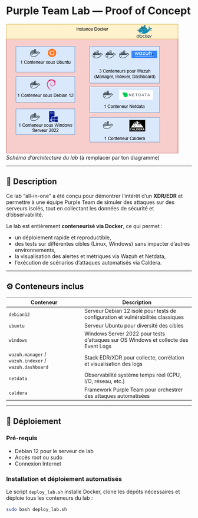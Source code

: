 # Purple Team Lab — Proof of Concept

![Lab Diagram](./diagram.png)  
*Schéma d’architecture du lab* (à remplacer par ton diagramme)

---

## 📝 Description

Ce lab “all-in-one” a été conçu pour démontrer l’intérêt d’un **XDR/EDR** et permettre à une équipe Purple Team de simuler des attaques sur des serveurs isolés, tout en collectant les données de sécurité et d’observabilité.  

Le lab est entièrement **conteneurisé via Docker**, ce qui permet :  
- un déploiement rapide et reproductible,  
- des tests sur différentes cibles (Linux, Windows) sans impacter d’autres environnements,  
- la visualisation des alertes et métriques via Wazuh et Netdata,  
- l’exécution de scénarios d’attaques automatisés via Caldera.  

---

## ⚙️ Conteneurs inclus

| Conteneur | Description |
|-----------|------------|
| `debian12` | Serveur Debian 12 isolé pour tests de configuration et vulnérabilités classiques |
| `ubuntu` | Serveur Ubuntu pour diversité des cibles |
| `windows` | Windows Server 2022 pour tests d’attaques sur OS Windows et collecte des Event Logs |
| `wazuh.manager` / `wazuh.indexer` / `wazuh.dashboard` | Stack EDR/XDR pour collecte, corrélation et visualisation des logs |
| `netdata` | Observabilité système temps réel (CPU, I/O, réseau, etc.) |
| `caldera` | Framework Purple Team pour orchestrer des attaques automatisées |

---

## 🚀 Déploiement

### Pré-requis
- Debian 12 pour le serveur de lab  
- Accès root ou sudo  
- Connexion Internet  

### Installation et déploiement automatisés
Le script `deploy_lab.sh` installe Docker, clone les dépôts nécessaires et déploie tous les conteneurs du lab :

```bash
sudo bash deploy_lab.sh
